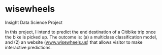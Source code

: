 # wisewheels
Insight Data Science Project

In this project, I intend to predict the end destination of a Citibike trip once the bike is picked up. The outcome is: (a) a multiclass classification model, and (2) an website (www.wisewheels.us) that allows visitor to make interactive predictions. 
